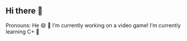 ## Hi there 👋
Pronouns: He 😄
🔭 I’m currently working on a video game!
I’m currently learning C+ 🌱
<!--
**Fejn3/Fejn3** is a ✨ _special_ ✨ repository because its `README.md` (this file) appears on your GitHub profile.
Here are some ideas to get you started:
-->
